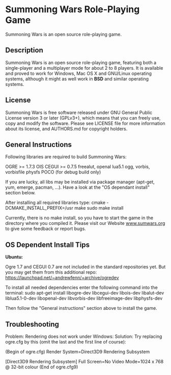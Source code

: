 # Summoning Wars Role-Playing Game
Summoning Wars is an open source role-playing game.

## Description
Summoning Wars is an open source role-playing game, featuring both a
single-player and a multiplayer mode for about 2 to 8 players.  It is available
and proved to work for Windows, Mac OS X and GNU/Linux operating systems,
although it might as well work in __BSD__ and similar operating systems.

## License
Summoning Wars is free software released under GNU General Public License
version 3 or later (GPLv3+), which means that you can freely use, copy and
modify the software.  Please see LICENSE file for more information about its
license, and AUTHORS.md for copyright holders.

## General Instructions
Following libraries are required to build Summoning Wars:

OGRE >= 1.7.3
OIS
CEGUI >= 0.7.5
freealut, openal
lua5.1
ogg, vorbis, vorbisfile
physfs
POCO (for debug build only)

If you are lucky, all libs may be installed via package manager (apt-get, yum, emerge, pacman, ...).
Have a look at the "OS dependant install" section below.

After installing all required libraries type:
cmake -DCMAKE_INSTALL_PREFIX=/usr
make
sudo make install

Currently, there is no make install, so you have to start the game in the directory where you compiled it.
Please visit our Website www.sumwars.org to give some feedback or report bugs.

## OS Dependent Install Tips
__Ubuntu:__

Ogre 1.7 and CEGUI 0.7 are not included in the standard repositories yet. But you may get them from this additional repo:
https://launchpad.net/~andrewfenn/+archive/ogredev

To install all needed dependencies enter the following command into the terminal:
sudo apt-get install libogre-dev libcegui-dev libois-dev libalut-dev liblua5.1-0-dev libopenal-dev libvorbis-dev libfreeimage-dev libphysfs-dev

Then follow the "General instructions" section above to install the game.

## Troubleshooting
Problem: Rendering does not work under Windows:
Solution: Try replacing ogre.cfg by this (omit the last and the first line of course):

(Begin of ogre.cfg)
Render System=Direct3D9 Rendering Subsystem

[Direct3D9 Rendering Subsystem]
Full Screen=No
Video Mode=1024 x 768 @ 32-bit colour
(End of ogre.cfg9)
